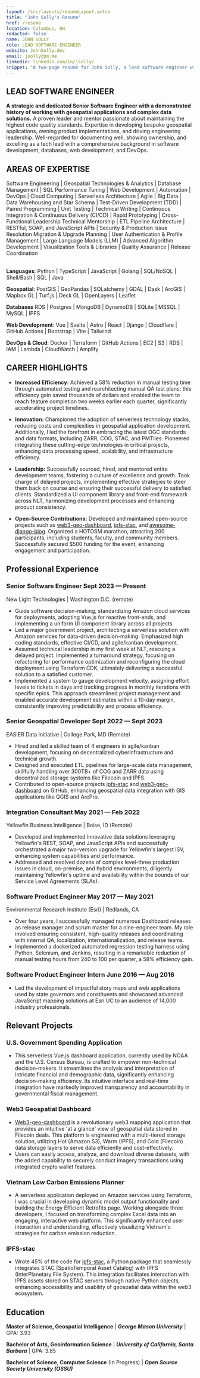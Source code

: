 ```yaml
---
layout: /src/layouts/resumeLayout.astro
title: "John Solly's Resume"
href: /resume
location: Columbus, OH
redacted: false
name: JOHN SOLLY
role: LEAD SOFTWARE ENGINEER
website: JohnSolly.dev
email: jsolly@pm.me
linkedin: linkedin.com/in/jsolly/
snippet: "A two-page resume for John Solly, a lead software engineer with a focus on cloud computing and geospatial technologies."
---
```


## LEAD SOFTWARE ENGINEER
<div class="role-summary"><b>A strategic and dedicated Senior Software Engineer with a demonstrated history of working with geospatial applications and complex data solutions.</b> A proven leader and mentor passionate about maintaining the highest code quality standards. Expertise in developing bespoke geospatial applications, owning product implementations, and driving engineering leadership. Well-regarded for documenting well, showing ownership, and excelling as a tech lead with a comprehensive background in software development, databases, web development, and DevOps.
</div>

## AREAS OF EXPERTISE
<p class="skillset-overview">
Software Engineering | Geospatial Technologies & Analytics | Database Management | SQL Performance Tuning | Web Development | Automation | DevOps | Cloud Computing | Serverless Architecture | Agile | Big Data | Data Warehousing and Star Schema | Test-Driven Development (TDD) | Paired Programming | Unit Testing | Technical Writing | Continuous Integration & Continuous Delivery (CI/CD) | Rapid Prototyping | Cross-Functional Leadership Technical Mentorship | ETL Pipeline Architecture | RESTful, SOAP, and JavaScript APIs | Security & Production Issue Resolution Migration & Upgrade Planning | User Authentication & Profile Management | Large Language Models (LLM) | Advanced Algorithm Development | Visualization Tools & Libraries | Quality Assurance | Release Coordination</p>
<br>
<b>Languages</b>: Python | TypeScript | JavaScript | Golang | SQL/NoSQL | Shell/Bash | SQL | Java

<b>Geospatial</b>: PostGIS | GeoPandas | SQLalchemy | GDAL | Dask | ArcGIS | Mapbox GL | Turf.js | Deck GL | OpenLayers | Leaflet

<b>Databases</b> RDS | Postgres | MongoDB | DynamoDB | SQLite | MSSQL | MySQL | IPFS

<b>Web Development</b>: Vue | Svelte | Astro | React | Django | Cloudflare | GitHub Actions | Bootstrap | Vite | Tailwind

<b>DevOps & Cloud</b>: Docker | Terraform | GitHub Actions | EC2 | S3 | RDS | IAM | Lambda | CloudWatch | Amplify

## CAREER HIGHLIGHTS
<div class="career-highlights">

- <b>Increased Efficiency:</b> Achieved a 58% reduction in manual testing time through automated testing and rearchitecting manual QA test plans; this efficiency gain saved thousands of dollars and enabled the team to reach feature completion two weeks earlier each quarter, significantly accelerating project timelines.

- <b>Innovation:</b> Championed the adoption of serverless technology stacks, reducing costs and complexities in geospatial application development. Additionally, I led the forefront in embracing the latest OGC standards and data formats, including ZARR, COG, STAC, and PMTiles. Pioneered integrating these cutting-edge technologies in critical projects, enhancing data processing speed, scalability, and infrastructure efficiency.

- <b>Leadership:</b> Successfully sourced, hired, and mentored entire development teams, fostering a culture of excellence and growth. Took charge of delayed projects, implementing effective strategies to steer them back on course and ensuring their successful delivery to satisfied clients. Standardized a UI component library and front-end framework across NLT, harmonizing development processes and enhancing product consistency.

- <b>Open-Source Contributions:</b> Developed and maintained open-source projects such as [web3-geo-dashboard](https://github.com/easierdata/web3-geo-dashboard), [ipfs-stac](https://pypi.org/project/ipfs-stac/), and [awesome-django-blog](https://github.com/jsolly/awesome-django-blog). Organized a HOTOSM marathon, attracting 200 participants, including students, faculty, and community members. Successfully secured $500 funding for the event, enhancing engagement and participation.
</div>

## Professional Experience

### Senior Software Engineer  <span class="spacer"></span> Sept 2023 &mdash; Present
<p class="company-name">New Light Technologies | Washington D.C. (remote)</p>

- Guide software decision-making, standardizing Amazon cloud services for deployments, adopting Vue.js for reactive front-ends, and implementing a uniform UI component library across all projects.
- Led a major government project, architecting a serverless solution with Amazon services for data-driven decision-making. Emphasized high coding standards, effective CI/CD, and agile/kanban development.
- Assumed technical leadership in my first week at NLT, rescuing a delayed project. Implemented a turnaround strategy, focusing on refactoring for performance optimization and reconfiguring the cloud deployment using Terraform CDK, ultimately delivering a successful solution to a satisfied customer.
- Implemented a system to gauge development velocity, assigning effort levels to tickets in days and tracking progress in monthly iterations with specific epics. This approach streamlined project management and enabled accurate development estimates within a 10-day margin, consistently improving predictability and process efficiency.

### Senior Geospatial Developer <span class="spacer"></span> Sept 2022 &mdash; Sept 2023
<p class="company-name">EASIER Data Initiative | College Park, MD (Remote)</p>
 
- Hired and led a skilled team of 4 engineers in agile/kanban development, focusing on decentralized cyberinfrastructure and technical growth.
- Designed and executed ETL pipelines for large-scale data management, skillfully handling over 300TB+ of COG and ZARR data using decentralized storage systems like Filecoin and IPFS.
- Contributed to open-source projects [ipfs-stac](https://pypi.org/project/ipfs-stac/) and [web3-geo-dashboard](https://github.com/easierdata/web3-geo-dashboard) on GitHub, enhancing geospatial data integration with GIS applications like QGIS and ArcPro.

### Integration Consultant <span class="spacer"></span> May 2021 &mdash; Feb 2022
<p class="company-name">Yellowfin Business Intelligence | Boise, ID (Remote)</p>

- Developed and implemented innovative data solutions leveraging Yellowfin's REST, SOAP, and JavaScript APIs and successfully orchestrated a major two-version upgrade for Yellowfin's largest ISV, enhancing system capabilities and performance.
- Addressed and resolved dozens of complex level-three production issues in cloud, on-premise, and hybrid environments, diligently maintaining Yellowfin's uptime and availability within the bounds of our Service Level Agreements (SLAs).

### Software Product Engineer <span class="spacer"></span> May 2017 &mdash; May 2021
<p class="company-name">Environmental Research Institute (Esri) | Redlands, CA</p>

- Over four years, I successfully managed numerous Dashboard releases as release manager and scrum master for a nine-engineer team. My role involved ensuring consistent, high-quality releases and coordinating with internal QA, localization, internationalization, and release teams.
- Implemented a dockerized automated regression testing harness using Python, Selenium, and Jenkins, resulting in a remarkable reduction of manual testing hours from 240 to 100 per quarter, a 58% efficiency gain.

### Software Product Engineer Intern <span class="spacer"></span> June 2016 &mdash; Aug 2016
- Led the development of impactful story maps and web applications used by state governors and constituents and showcased advanced JavaScript mapping solutions at Esri UC to an audience of 14,000 industry professionals.

## Relevant Projects

### U.S. Government Spending Application
- This serverless Vue.js dashboard application, currently used by NOAA and the U.S. Census Bureau, is crafted to empower non-technical decision-makers. It streamlines the analysis and interpretation of intricate financial and demographic data, significantly enhancing decision-making efficiency. Its intuitive interface and real-time integration have markedly improved transparency and accountability in governmental fiscal management.

### Web3 Geospatial Dashboard
- [Web3-geo-dashboard](https://github.com/easierdata/web3-geo-dashboard) is a revolutionary web3 mapping application that provides an intuitive 'at a glance' view of geospatial data stored in Filecoin deals. This platform is engineered with a multi-tiered storage solution, utilizing Hot (Amazon S3), Warm (IPFS), and Cold (Filecoin) data storage layers to serve data efficiently and cost-effectively.
- Users can easily access, analyze, and download diverse datasets, with the added capability to securely conduct imagery transactions using integrated crypto wallet features.

### Vietnam Low Carbon Emissions Planner
- A serverless application deployed on Amazon services using Terraform, I was crucial in developing dynamic model output functionality and building the Energy Efficient Retrofits page. Working alongside three developers, I focused on transforming complex Excel data into an engaging, interactive web platform. This significantly enhanced user interaction and understanding, effectively visualizing Vietnam's strategies for carbon emission reduction.

### IPFS-stac
- Wrote 45% of the code for [ipfs-stac](https://pypi.org/project/ipfs-stac/), a Python package that seamlessly integrates STAC (SpatioTemporal Asset Catalog) with IPFS (InterPlanetary File System). This integration facilitates interaction with IPFS assets stored on STAC servers through native Python objects, enhancing accessibility and usability of geospatial data within the web3 ecosystem.

## Education
<div class="education-section">
<b>Master of Science, Geospatial Intelligence</b> | <b><i>George Mason University</b></i> | GPA: 3.93

<b>Bachelor of Arts, Geoinformation Science</b> | <b><i>University of California, Santa Barbara</i></b> | GPA: 3.85

<b>Bachelor of Science, Computer Science</b> (In Progress) | <b><i>Open Source Society University (OSSU)</i></b> 
</div>